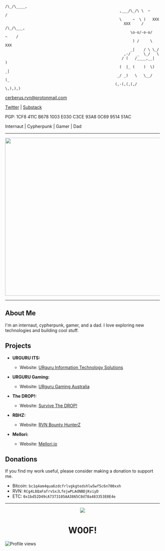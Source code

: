                                                                   /\_/\____,
                                                        ,___/\_/\ \  ~     /
                                                        \     ~  \ )   XXX
                                                          XXX     /    /\_/\___,
                                                             \o-o/-o-o/   ~    /
                                                              ) /     \    XXX
                                                             _|    / \ \_/
                                                          ,-/   _  \_/   \
                                                         / (   /____,__|  )
                                                        (  |_ (    )  \) _|
                                                       _/ _)   \   \__/   (_
                                                      (,-(,(,(,/      \,),),)

cerberus.rvn@protonmail.com

[Twitter](https://twitter.com/cerberus_rvn) | [Substack](https://cerb.substack.com?sd=pf)

PGP: 1CF8 411C B678 1003 E030 C3CE 93A8 0C69 9514 51AC

Internaut | Cypherpunk | Gamer | Dad


--- 

 <div align="center">
  <img src="https://ipfs.chaintek.net/ipfs/QmTxasznoKWAKSXasPd1j9ALvpG4LyNYdU8os7RafesnTz" width="512" height="512"/>
</div>               

---

## About Me

I'm an internaut, cypherpunk, gamer, and a dad. I love exploring new technologies and building cool stuff.

## Projects

- **URGURU ITS:**
  - Website: [URguru Information Technology Solutions](https://urguru.me/)
  
- **URGURU Gaming:**
  - Website: [URguru Gaming Australia](https://urguru.net/)
  
- **The DROP!:**
  - Website: [Survive The DROP!](https://survivethedrop.com/)
  
- **RBHZ:**
  - Website: [RVN Bounty HunterZ](https://bountyhunterz.com/)
  
- **Mellori:**
  - Website: [Mellori.io](https://www.mellori.io/)

## Donations

If you find my work useful, please consider making a donation to support me.

- Bitcoin: `bc1q4am4qua6zdcfrlvgkgtedshlw5wf5c6n700xxh`
- RVN: `RCg4L8QaFafrvSxJLfejwPLAdNBDjKviyD`
- ETC: `0x1bd52D49cA7373105AA3865C8d78a483353E0E4e`

---

<div align="center">
  <img src="https://media.giphy.com/media/v1.Y2lkPTc5MGI3NjExNTU3NmYzYzhlYzEwYTMwNDdlZTUwM2RkOGQwNDAyOTQ1MDEzNjE5YyZjdD1n/CXZJxiQQIBk6IRWU6x/giphy-downsized.gif"/>
  <h1>W00F!</h1>
</div>

![Profile views](https://komarev.com/ghpvc/?username=cerberuscx&style=flat-square&color=blue)

